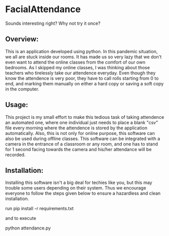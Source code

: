 # FacialAttendance
Sounds interesting right? Why not try it once?
<br>
## Overview:
This is an application developed using python. In this pandemic situation, we all are stuck inside our rooms. It has made us so very lazy that we don't even want to attend the online classes from the comfort of our own bedrooms. As I skipped my online classes, I was thinking about those teachers who tirelessly take our attendence everyday. Even though they know the attendence is very poor, they have to call rolls starting from 0 to end, and marking them manually on either a hard copy or saving a soft copy in the computer. 
## Usage:
This project is my small effort to make this tedious task of taking attendence  an automated one, where one individual just needs to place a blank "csv" file every morning where the attendence is stored by the application automatically. Also, this is not only for online purpose, this software can also be used during offline classes. This software can be integrated with a camera in the entrance of a classroom or any room, and one has to stand for 1 second facing towards the camera and his/her attendance will be recorded.
## Installation:
Installing this software isn't a big deal for techies like you, but this may trouble some users depending on their system. Thus we encourage everyone to follow the steps given below to ensure a hazardless and clean installation.

run pip install -r requirements.txt

and to execute 

python attendance.py
